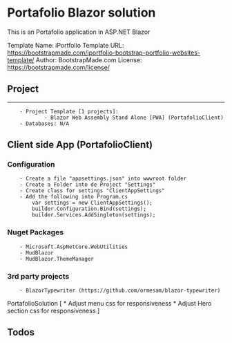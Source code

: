 ﻿# Portafolio Blazor solution

This is an Portafolio application in ASP.NET Blazor

Template Name: iPortfolio
Template URL: https://bootstrapmade.com/iportfolio-bootstrap-portfolio-websites-template/
Author: BootstrapMade.com
License: https://bootstrapmade.com/license/


## Project
-----------------------------------------------------------------------------------------------------------------------------------------
```
	- Project Template [1 projects]: 
			- Blazor Web Assembly Stand Alone [PWA] (PortafolioClient)
	- Databases: N/A
```

## Client side App (PortafolioClient)

### Configuration
```
	- Create a file "appsettings.json" into wwwroot folder
	- Create a Folder into de Project "Settings"
	- Create class for settings "ClientAppSettings"
	- Add the following into Program.cs
		var settings = new ClientAppSettings();
		builder.Configuration.Bind(settings);
		builder.Services.AddSingleton(settings);
```
### Nuget Packages
```
	- Microsoft.AspNetCore.WebUtilities
	- MudBlazor
	- MudBlazor.ThemeManager
```

### 3rd party projects
```
	- BlazorTypewriter (https://github.com/ormesam/blazor-typewriter)
```

PortafolioSolution
[
	*	Adjust menu css for responsiveness
	*	Adjust Hero section css for responsiveness
]

## Todos
